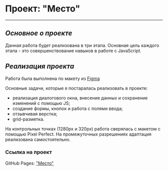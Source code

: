 # **Проект: "Место"**
------------------------------------------

## *Основное о проекте*

Данная работа будет реализована в три этапа. Основная цель каждого этапа - это совершенствование навыков в работе с JavaScript.

## *Реализация проекта*

Работа была выполнена по макету из [Figma](https://www.figma.com/file/2cn9N9jSkmxD84oJik7xL7/JavaScript.-Sprint-4?node-id=0%3A1)

Основные задачи, которые я постаралась реализовать в проекте:
- реализация диалогового окна, внесение данных и сохранение изменений с помощью JS;
- создание формы, кнопок и работа с полями ввода;
- отзывчивая верстка;
- grid-разметка.

На контрольных точках (1280px и 320px) работа сверялась с макетом с помощью Pixel Perfect.
На промежуточных разрешениях адаптация реализована самостоятельно.

### Ссылка на проект

GitHub Pages: ["Место"](https://marinautkina.github.io/mesto/)
